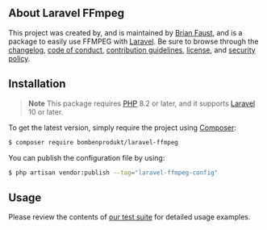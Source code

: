 ## About Laravel FFmpeg

This project was created by, and is maintained by [Brian Faust](https://github.com/faustbrian), and is a package to easily use FFMPEG with [Laravel](https://laravel.com/). Be sure to browse through the [changelog](CHANGELOG.md), [code of conduct](.github/CODE_OF_CONDUCT.md), [contribution guidelines](.github/CONTRIBUTING.md), [license](LICENSE), and [security policy](.github/SECURITY.md).

## Installation

> **Note**
> This package requires [PHP](https://www.php.net/) 8.2 or later, and it supports [Laravel](https://laravel.com/) 10 or later.

To get the latest version, simply require the project using [Composer](https://getcomposer.org/):

```bash
$ composer require bombenprodukt/laravel-ffmpeg
```

You can publish the configuration file by using:

```bash
$ php artisan vendor:publish --tag="laravel-ffmpeg-config"
```

## Usage

Please review the contents of [our test suite](/tests) for detailed usage examples.
